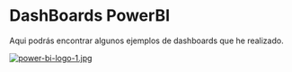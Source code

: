 # DashBoards PowerBI

Aqui podrás encontrar algunos ejemplos de dashboards que he realizado.

[![power-bi-logo-1.jpg](https://i.postimg.cc/CMbvDC3n/power-bi-logo-1.jpg)](https://postimg.cc/rzFC24Fq)
